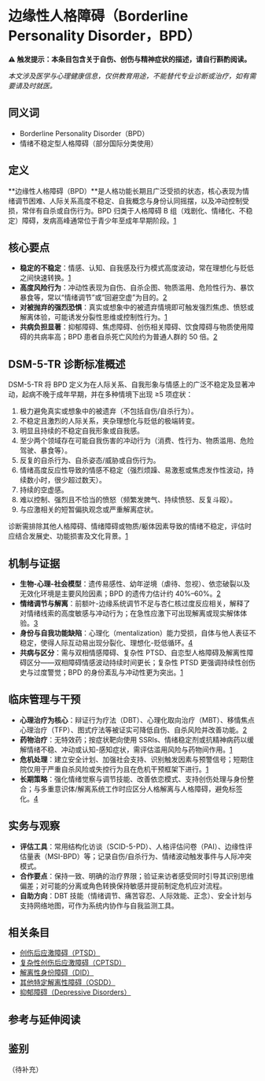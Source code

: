 # 边缘性人格障碍（Borderline Personality Disorder，BPD）

**⚠ 触发提示：本条目包含关于自伤、创伤与精神症状的描述，请自行斟酌阅读。**

_本文涉及医学与心理健康信息，仅供教育用途，不能替代专业诊断或治疗，如有需要请及时就医。_

## 同义词

- Borderline Personality Disorder（BPD）
- 情绪不稳定型人格障碍（部分国际分类使用）

## 定义

**边缘性人格障碍（BPD）**是人格功能长期且广泛受损的状态，核心表现为情绪调节困难、人际关系高度不稳定、自我概念与身份认同摇摆，以及冲动控制受损，常伴有自杀或自伤行为。BPD 归类于人格障碍 B 组（戏剧化、情绪化、不稳定）障碍，发病高峰通常位于青少年至成年早期阶段。[1]

## 核心要点

- **稳定的不稳定**：情感、认知、自我感及行为模式高度波动，常在理想化与贬低之间快速转换。[1]
- **高度风险行为**：冲动性表现为自伤、自杀企图、物质滥用、危险性行为、暴饮暴食等，常以“情绪调节”或“回避空虚”为目的。[2]
- **对被抛弃的强烈恐惧**：真实或想象中的被遗弃情境即可触发强烈焦虑、愤怒或解离体验，可能诱发分裂性思维或控制性行为。[1]
- **共病负担显著**：抑郁障碍、焦虑障碍、创伤相关障碍、饮食障碍与物质使用障碍的共病率高；BPD 患者自杀死亡风险约为普通人群的 50 倍。[2]

## DSM-5-TR 诊断标准概述

DSM-5-TR 将 BPD 定义为在人际关系、自我形象与情感上的广泛不稳定及显著冲动，起病不晚于成年早期，并在多种情境下出现 ≥5 项症状：

1. 极力避免真实或想象中的被遗弃（不包括自伤/自杀行为）。
2. 不稳定且激烈的人际关系，夹杂理想化与贬低的极端转变。
3. 明显且持续的不稳定自我形象或自我感。
4. 至少两个领域存在可能自我伤害的冲动行为（消费、性行为、物质滥用、危险驾驶、暴食等）。
5. 反复的自杀行为、自杀姿态/威胁或自伤行为。
6. 情绪高度反应性导致的情感不稳定（强烈烦躁、易激惹或焦虑发作性波动，持续数小时，很少超过数天）。
7. 持续的空虚感。
8. 难以控制、强烈且不恰当的愤怒（频繁发脾气、持续愤怒、反复斗殴）。
9. 与应激相关的短暂偏执观念或严重解离症状。

诊断需排除其他人格障碍、情绪障碍或物质/躯体因素导致的情绪不稳定，评估时应结合发展史、功能损害及文化背景。[1]

## 机制与证据

- **生物-心理-社会模型**：遗传易感性、幼年逆境（虐待、忽视）、依恋破裂以及无效化环境是主要风险因素；BPD 的遗传力估计约 40%–60%。[2][3]
- **情绪调节与解离**：前额叶-边缘系统调节不足与杏仁核过度反应相关，解释了对情绪线索的高度敏感与冲动行为；在急性应激下可出现解离或现实解体体验。[3]
- **身份与自我功能缺陷**：心理化（mentalization）能力受损，自体与他人表征不稳定，使得人际互动易出现分裂化、理想化-贬低循环。[4]
- **共病与区分**：需与双相情感障碍、复杂性 PTSD、自恋型人格障碍及解离性障碍区分——双相障碍情感波动持续时间更长；复杂性 PTSD 更强调持续性创伤史与过度警觉；BPD 的身份紊乱与冲动性更为突出。[1][2]

## 临床管理与干预

- **心理治疗为核心**：辩证行为疗法（DBT）、心理化取向治疗（MBT）、移情焦点心理治疗（TFP）、图式疗法等被证实可降低自伤、自杀风险并改善功能。[2][4]
- **药物治疗**：无特效药；按症状靶向使用 SSRIs、情绪稳定剂或抗精神病药以缓解情绪不稳、冲动或认知-感知症状，需评估滥用风险与药物间作用。[1]
- **危机处理**：建立安全计划、加强社会支持、识别触发因素与预警信号；短期住院仅用于严重自杀风险或失控行为且在危机干预框架下进行。[1][2]
- **长期策略**：强化情绪觉察与调节技能、改善依恋模式、支持创伤处理与身份整合；与多重意识体/解离系统工作时应区分人格解离与人格障碍，避免标签化。[4]

## 实务与观察

- **评估工具**：常用结构化访谈（SCID-5-PD）、人格评估问卷（PAI）、边缘性评估量表（MSI-BPD）等；记录自伤/自杀行为、情绪波动触发事件与人际冲突模式。
- **合作要点**：保持一致、明确的治疗界限；验证来访者感受同时引导其识别思维偏差；对可能的分离或角色转换保持敏感并提前制定危机应对流程。
- **自助方向**：DBT 技能（情绪调节、痛苦容忍、人际效能、正念）、安全计划与支持网络地图，可作为系统内协作与自我监测工具。

## 相关条目

- [创伤后应激障碍（PTSD）](entries/诊断与临床/PTSD.md)
- [复杂性创伤后应激障碍（CPTSD）](entries/诊断与临床/CPTSD.md)
- [解离性身份障碍（DID）](entries/诊断与临床/DID.md)
- [其他特定解离性障碍（OSDD）](entries/诊断与临床/OSDD.md)
- [抑郁障碍（Depressive Disorders）](entries/诊断与临床/Depressive-Disorders.md)

## 参考与延伸阅读

[1]: https://www.psychiatry.org/psychiatrists/practice/dsm "APA. DSM-5-TR"
[2]: https://doi.org/10.1016/S0140-6736(10)61422-5 "Leichsenring et al., 2011"
[3]: https://doi.org/10.1016/S2215-0366(20)30292-4 "Winsper et al., 2020"
[4]: https://www.appi.org/handbook-of-mentalizing-in-mental-health-practice "Bateman & Fonagy, 2019"

## 鉴别

（待补充）
